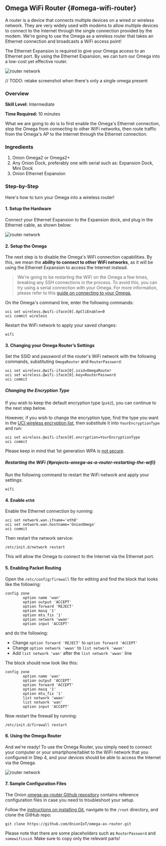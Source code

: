 ## Omega WiFi Router {#omega-wifi-router}

A router is a device that connects multiple devices on a wired or wireless network. They are very widely used with modems to allow multiple devices to connect to the Internet through the single connection provided by the modem. We're going to use the Omega as a wireless router that takes an Ethernet connection and broadcasts a WiFi access point!

The Ethernet Expansion is required to give your Omega access to an Ethernet port. By using the Ethernet Expansion, we can turn our Omega into a low-cost yet effective router.

![router network](./img/router-network.png)

// TODO: retake screenshot when there's only a single omega present

### Overview

**Skill Level:** Intermediate

**Time Required:** 10 minutes

What we are going to do is to first enable the Omega's Ethernet connection, stop the Omega from connecting to other WiFi networks, then route traffic from the Omega's AP to the Internet through the Ethernet connection.


### Ingredients

1. Onion Omega2 or Omega2+
1. Any Onion Dock, preferably one with serial such as: Expansion Dock, Mini Dock
1. Onion Ethernet Expansion

### Step-by-Step

Here's how to turn your Omega into a wireless router!

#### 1. Setup the Hardware

Connect your Ethernet Expansion to the Expansion dock, and plug in the Ethernet cable, as shown below:

![router network](./img/router-setup.jpg)

<!--# 2 -->

#### 2. Setup the Omega

<!-- // Connect the Ethernet Expansion to the Omega -->

The next step is to disable the Omega's WiFi connection capabilities. By this, we mean the **ability to connect to other WiFi networks**, as it will be using the Ethernet Expansion to access the Internet instead.

>We're going to be restarting the WiFi on the Omega a few times, breaking any SSH connections in the process. To avoid this, you can try using a serial connection with your Omega. For more information, please refer to this [guide on connecting to your Omega.](#connecting-to-the-omega-terminal)

On the Omega's command line, enter the following commands:

```
uci set wireless.@wifi-iface[0].ApCliEnable=0
uci commit wireless
```

Restart the WiFi network to apply your saved changes:

```
wifi
```

<!--# 3 -->
#### 3. Changing your Omega Router’s Settings

Set the SSID and password of the router's WiFi network with the following commands, substituting `OmegaRouter` and `RouterPassword`:

```
uci set wireless.@wifi-iface[0].ssid=OmegaRouter
uci set wireless.@wifi-iface[0].key=RouterPassword
uci commit
```

##### Changing the Encryption Type

If you wish to keep the default encryption type (`psk2`), you can continue to the next step below.

However, if you wish to change the encryption type, find the type you want in the [UCI wireless encryption list](https://wiki.openwrt.org/doc/uci/wireless/encryption), then substitute it into `YourEncryptionType` and run:

```
uci set wireless.@wifi-iface[0].encryption=YourEncryptionType
uci commit
```

Please keep in mind that 1st generation WPA is [not secure](http://www.pcworld.com/article/153396/wifi_hacked.html).

##### Restarting the WiFi {#projects-omega-as-a-router-restarting-the-wifi}

Run the following command to restart the WiFi network and apply your settings:

```
wifi
```

#### 4. Enable `eth0`

Enable the Ethernet connection by running:

```
uci set network.wan.ifname='eth0'
uci set network.wan.hostname='OnionOmega'
uci commit
```

Then restart the network service:

```
/etc/init.d/network restart
```

This will allow the Omega to connect to the Internet via the Ethernet port.

#### 5. Enabling Packet Routing

Open the `/etc/config/firewall` file for editing and find the block that looks like the following:

```
config zone
        option name 'wan'
        option output 'ACCEPT'
        option forward 'REJECT'
        option masq '1'
        option mtu_fix '1'
        option network 'wwan'
        option input 'ACCEPT'
```

and do the following:

* Change `option forward 'REJECT'` to `option forward 'ACCEPT'`
* Change `option network 'wwan'` to `list network 'wwan'`
* Add `list network 'wan'` after the `list network 'wwan'` line

The block should now look like this:

```
config zone
        option name 'wan'
        option output 'ACCEPT'
        option forward 'ACCEPT'
        option masq '1'
        option mtu_fix '1'   
        list network 'wwan'  
        list network 'wan'   
        option input 'ACCEPT'
```

Now restart the firewall by running:

```
/etc/init.d/firewall restart
```

#### 6. Using the Omega Router

And we're ready! To use the Omega Router, you simply need to connect your computer or your smartphone/tablet to the WiFi network that you configured in Step 4, and your devices should be able to access the Internet via the Omega.

![router network](./img/router-network.png)

#### 7. Sample Configuration Files

The Onion [omega-as-router Github repository](https://github.com/OnionIoT/omega-as-router) contains reference configuration files in case you need to troubleshoot your setup.

Follow the [instructions on installing Git](https://docs.onion.io/omega2-docs/installing-and-using-git.html), navigate to the `/root` directory, and clone the GitHub repo:

```
git clone https://github.com/OnionIoT/omega-as-router.git
```

Please note that there are some placeholders such as `RouterPassword` and `somewifissid`. Make sure to copy only the relevant parts!
